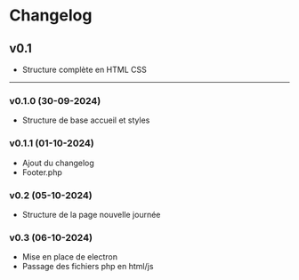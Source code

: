 # Changelog

## v0.1
- Structure complète en HTML CSS
<hr>

### v0.1.0 (30-09-2024)
- Structure de base accueil et styles

### v0.1.1 (01-10-2024)
- Ajout du changelog
- Footer.php

### v0.2 (05-10-2024)
- Structure de la page nouvelle journée

### v0.3 (06-10-2024)
- Mise en place de electron
- Passage des fichiers php en html/js
